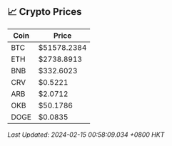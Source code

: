 ## 📈 Crypto Prices

| Coin | Price |
| ---- | ----- |
| BTC | $51578.2384 |
| ETH | $2738.8913 |
| BNB | $332.6023 |
| CRV | $0.5221 |
| ARB | $2.0712 |
| OKB | $50.1786 |
| DOGE | $0.0835 |

_Last Updated: 2024-02-15 00:58:09.034 +0800 HKT_